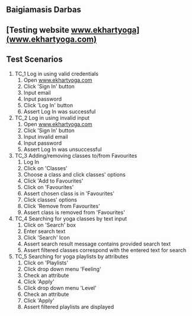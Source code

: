 ## Baigiamasis Darbas

## [Testing website www.ekhartyoga](www.ekhartyoga.com)

## Test Scenarios

1. TC_1 Log in using valid credentials
    1. Open www.ekhartyoga.com
    2. Click 'Sign In' button
    3. Input email
    4. Input password
    5. Click 'Log In' button
    6. Assert Log In was successful
2. TC_2 Log in using invalid input
    1. Open www.ekhartyoga.com
    2. Click 'Sign In' button
    3. Input invalid email
    4. Input password
    5. Assert Log In was unsuccessful
3. TC_3 Adding/removing classes to/from Favourites
    1. Log In
    2. Click on 'Classes'
    3. Choose a class and click classes' options
    4. Click 'Add to Favourites'
    5. Click on 'Favourites'
    6. Assert chosen class is in 'Favourites'
    7. Click classes' options
    8. Click 'Remove from Favourites'
    9. Assert class is removed from 'Favourites'
4. TC_4 Searching for yoga classes by text input
    1. Click on 'Search' box
    2. Enter search text
    3. Click 'Search' Icon
    4. Assert search result message contains provided search text
    5. Assert filtered classes correspond with the entered text for search
5. TC_5 Searching for yoga playlists by attributes
    1. Click on 'Playlists'
    2. Click drop down menu 'Feeling'
    3. Check an attribute
    4. Click 'Apply'
    5. Click drop down menu 'Level'
    6. Check an attribute
    7. Click 'Apply'
    8. Assert filtered playlists are displayed

